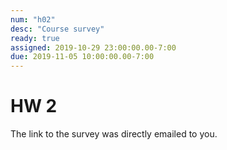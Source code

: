 ```yaml
---
num: "h02"
desc: "Course survey"
ready: true
assigned: 2019-10-29 23:00:00.00-7:00
due: 2019-11-05 10:00:00.00-7:00
---
```


# HW 2

The link to the survey was directly emailed to you.
